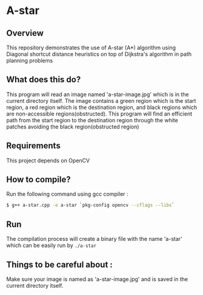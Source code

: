 # A-star
## Overview
This repository demonstrates the use of A-star (A*) algorithm using Diagonal shortcut distance heuristics on top of Dijkstra's algorithm in path planning problems
## What does this do?
This program will read an image named 'a-star-image.jpg' which is in the current directory itself. The image contains a green region which is the start region, a red region which is the destination region, and black regions which are non-accessible regions(obstructed). This program will find an efficient path from the start region to the destination region through the white patches avoiding the black region(obstructed region)
## Requirements
This project depends on OpenCV
## How to compile?
Run the following command using gcc compiler : 
```bash
$ g++ a-star.cpp -o a-star `pkg-config opencv --cflags --libs`
```
## Run
The compilation process will create a binary file with the name 'a-star' which can be easily run by `./a-star`
## Things to be careful about :
Make sure your image is named as 'a-star-image.jpg' and is saved in the current directory itself.
